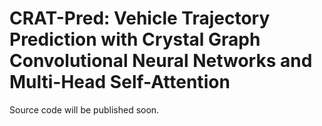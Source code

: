 # CRAT-Pred: Vehicle Trajectory Prediction with Crystal Graph Convolutional Neural Networks and Multi-Head Self-Attention
Source code will be published soon.
